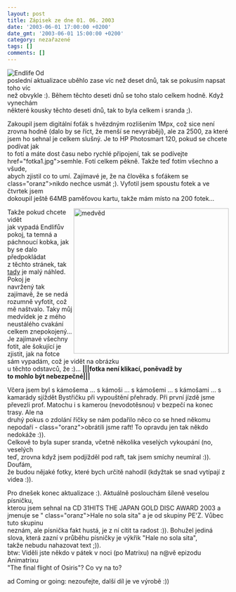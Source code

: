 ```yaml
---
layout: post
title: Zápisek ze dne 01. 06. 2003
date: '2003-06-01 17:00:00 +0200'
date_gmt: '2003-06-01 15:00:00 +0200'
category: nezařazené
tags: []
comments: []
---
```

<p><img src="%base_url%/assets/old-images/endlife.jpg" alt="Endlife" border="0" align="left">Od<br />
poslední aktualizace uběhlo zase víc než deset dnů, tak se pokusím napsat toho víc<br />
než obvykle :). Během těchto deseti dnů se toho stalo celkem hodně. Když vynechám<br />
některé kousky těchto deseti dnů, tak to byla celkem i sranda ;).</p>
<p>Zakoupil jsem digitální foťák s hvězdným rozlišením 1Mpx, což sice není<br />
zrovna hodně (dalo by se říct, že menší se nevyrábějí), ale za 2500, za které<br />
jsem ho sehnal je celkem slušný. Je to HP Photosmart 120, pokud se chcete podívat jak<br />
to fotí a máte dost času nebo rychlé připojení, tak se podívejte <a<br />
href="fotka1.jpg">semhle</a>. Fotí celkem pěkně. Takže teď fotím všechno a všude,<br />
abych zjistil co to umí. Zajímavé je, že na člověka s foťákem se <span<br />
class="oranz">nikdo nechce usmát</span> ;). Vyfotil jsem spoustu fotek a ve čtvrtek jsem<br />
dokoupil ještě 64MB paměťovou kartu, takže mám místo na 200 fotek...</p>
<p><img alt="medvěd" src="%base_url%/assets/old-images/medved.jpg" width="353" height="331" align="right">Takže pokud chcete vidět<br />
jak vypadá Endlifův pokoj, ta temná a páchnoucí kobka, jak by se dalo předpokládat<br />
z těchto stránek, tak <a href="%base_url%/assets/old-images/pokoj.jpg">tady</a> je malý náhled. Pokoj je<br />
navržený tak zajímavě, že se nedá rozumně vyfotit, což mě naštvalo. Taky můj<br />
medvídek je z mého neustálého cvakání celkem znepokojený... Je zajímavé všechny<br />
fotit, ale šokující je zjistit, jak na fotce sám vypadám, což je vidět na obrázku<br />
u těchto odstavců, že :)... <span style="font-weight:bold">|||fotka není klikací, poněvadž by<br />
to mohlo být nebezpečné|||</span></p>
<p>Včera jsem byl s kámošema ... s kámoši ... s kámošemi ... s kámošami ... s<br />
kamarády sjíždět Bystřičku při vypouštění přehrady. Při první jízdě jsme<br />
převezli prof. Matochu i s kamerou (nevodotěsnou) v bezpečí na konec trasy. Ale na<br />
druhý pokus o zdolání říčky se nám podařilo něco co se hned někomu nepodaří - <span<br />
class="oranz">obrátili jsme raft</span>! To opravdu jen tak někdo nedokáže :)).<br />
Celkově to byla super sranda, včetně několika veselých vykoupání (no, veselých<br />
teď, zrovna když jsem podjížděl pod raft, tak jsem smíchy neumíral :)). Doufám,<br />
že budou nějaké fotky, které bych určitě nahodil (kdyžtak se snad vytípají z<br />
videa :)).</p>
<p>Pro dnešek konec aktualizace :). Aktuálně poslouchám šíleně veselou písničku,<br />
kterou jsem sehnal na CD 31HITS THE JAPAN GOLD DISC AWARD 2003 a jmenuje se &quot;<span<br />
class="oranz">Hale no sola sita</span>&quot; a je od skupiny PE'Z. Vůbec tuto skupinu<br />
neznám, ale písnička fakt hustá, je z ní cítit ta radost :)). Bohužel jediná<br />
slova, která zazní v průběhu písničky je výkřik &quot;Hale no sola sita&quot;,<br />
takže nebudu nahazovat text ;)). <br>btw: Viděli jste někdo v pátek v noci (po Matrixu) na n@vě epizodu Animatrixu<br />
&quot;The final flight of Osiris&quot;? Co vy na to?</p>
<p>ad Coming or going: nezoufejte, další díl je ve výrobě :))</p>
